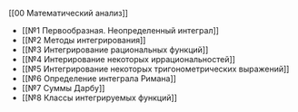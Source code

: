 [[00 Математический анализ]]

- [[№1 Первообразная. Неопределенный интеграл]]
- [[№2 Методы интегрирования]]
- [[№3 Интегрирование рациональных функций]]
- [[№4 Интерирование некоторых иррациональностей]]
- [[№5 Интегрирование некоторых тригонометрических выражений]]
- [[№6 Определение интеграла Римана]]
- [[№7 Суммы Дарбу]]
- [[№8 Классы интегрируемых функций]]